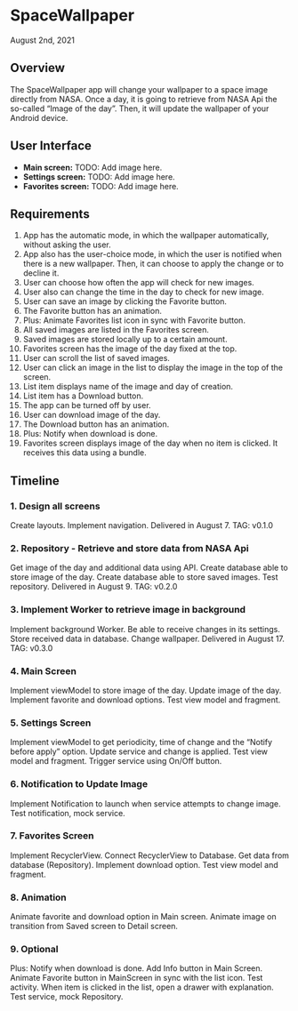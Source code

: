 # SpaceWallpaper
August 2nd, 2021
## Overview
The SpaceWallpaper app will change your wallpaper to a space image directly from NASA. Once a day, it is going to retrieve from NASA Api the so-called “Image of the day”. Then, it will update the wallpaper of your Android device.

## User Interface
- **Main screen:** TODO: Add image here.
- **Settings screen:** TODO: Add image here.
- **Favorites screen:** TODO: Add image here. 

## Requirements
1. App has the automatic mode, in which the wallpaper automatically, without asking the user. 
2. App also has the user-choice mode, in which the user is notified when there is a new wallpaper. Then, it can choose to apply the change or to decline it. 
3. User can choose how often the app will check for new images. 
4. User also can change the time in the day to check for new image. 
5. User can save an image by clicking the Favorite button.
6. The Favorite button has an animation. 
7. Plus: Animate Favorites list icon in sync with Favorite button.
8. All saved images are listed in the Favorites screen. 
9. Saved images are stored locally up to a certain amount.
10. Favorites screen has the image of the day fixed at the top.
11. User can scroll the list of saved images.
12. User can click an image in the list to display the image in the top of the screen.
13. List item displays name of the image and day of creation.
14. List item has a Download button.
15. The app can be turned off by user.
16. User can download image of the day.
17. The Download button has an animation. 
18. Plus: Notify when download is done.
19. Favorites screen displays image of the day when no item is clicked. It receives this data using a bundle.

## Timeline
### 1. Design all screens
Create layouts. Implement navigation. 
Delivered in August 7. TAG: v0.1.0
### 2. Repository - Retrieve and store data from NASA Api
Get image of the day and additional data using API. Create database able to store image of the day. Create database able to store saved images. Test repository.
Delivered in August 9. TAG: v0.2.0
### 3. Implement Worker to retrieve image in background
Implement background Worker. Be able to receive changes in its settings. Store received data in database. Change wallpaper. 
Delivered in August 17. TAG: v0.3.0
### 4. Main Screen
Implement viewModel to store image of the day. Update image of the day. Implement favorite and download options. Test view model and fragment.
### 5. Settings Screen
Implement viewModel to get periodicity, time of change and the “Notify before apply” option. Update service and change is applied. Test view model and fragment. Trigger service using On/Off button.
### 6. Notification to Update Image
Implement Notification to launch when service attempts to change image. Test notification, mock service.
### 7. Favorites Screen
Implement RecyclerView. Connect RecyclerView to Database. Get data from database (Repository). Implement download option. Test view model and fragment.
### 8. Animation
Animate favorite and download option in Main screen. Animate image on transition from Saved screen to Detail screen. 
### 9. Optional
Plus: Notify when download is done. Add Info button in Main Screen. Animate Favorite button in MainScreen in sync with the list icon. Test activity. When item is clicked in the list, open a drawer with explanation. Test service, mock Repository.
